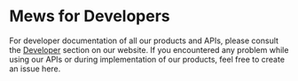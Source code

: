 # Mews for Developers

For developer documentation of all our products and APIs, please consult the [Developer](https://www.mewssystems.com/developers) section on our website. If you encountered any problem while using our APIs or during implementation of our products, feel free to create an issue here.
